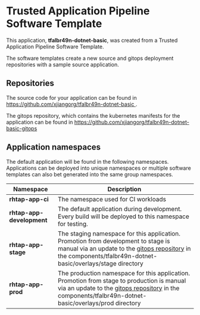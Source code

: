 # Trusted Application Pipeline Software Template

This application, **tfalbr49n-dotnet-basic**, was created from a Trusted Application Pipeline Software Template.

The software templates create a new source and gitops deployment repositories with a sample source application. 

## Repositories

The source code for your application can be found in [https://github.com/xjiangorg/tfalbr49n-dotnet-basic ](https://github.com/xjiangorg/tfalbr49n-dotnet-basic ).
 
The gitops repository, which contains the kubernetes manifests for the application can be found in 
[https://github.com/xjiangorg/tfalbr49n-dotnet-basic-gitops ](https://github.com/xjiangorg/tfalbr49n-dotnet-basic-gitops ) 

## Application namespaces 

The default application will be found in the following namespaces. Applications can be deployed into unique namespaces or multiple software templates can also bet generated into the same group namespaces.  

|  Namespace   |  Description   |  
| -------- | -------- |
| **rhtap-app-ci** | The namespace used for CI workloads |
| **rhtap-app-development** | The default application during development. Every build will be deployed to this namespace for testing. |
| **rhtap-app-stage** | The staging namespace for this application. Promotion from development to stage is manual via an update to the [gitops repository](https://github.com/xjiangorg/tfalbr49n-dotnet-basic-gitops ) in the components/tfalbr49n-dotnet-basic/overlays/stage directory |
| **rhtap-app-prod** | The production namespace for this application. Promotion from stage to production is manual via an update to the [gitops repository](https://github.com/xjiangorg/tfalbr49n-dotnet-basic-gitops ) in the components/tfalbr49n-dotnet-basic/overlays/prod directory |